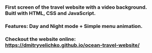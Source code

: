 ﻿### First screen of the travel website with a video background. Buitl with HTML, CSS and JavaScript. 
 
### Features: Day and Night mode + Simple menu animation.

### Checkout the website online: https://dmitryvelichko.github.io/ocean-travel-website/
